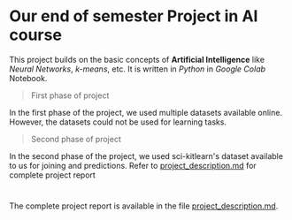 # Our end of semester Project in **AI** course

This project builds on the basic concepts of **Artificial Intelligence** like *Neural Networks*, *k-means*, etc. It is written in *Python* in *Google Colab* Notebook.
> First phase of project

 In the first phase of the project, we used multiple datasets available online. However, the datasets could not be used for learning tasks.

> Second phase of project
> 
 In the second phase of the project, we used sci-kitlearn's dataset available to us for joining and predictions.
Refer to [project_description.md](https://github.com/AmmarAhmedl200961/Medical-Health-Record-Analysis-Prediction/blob/7f312739c5d798b1ad476c76ab0cac8b40e30190/project_description.md) for complete project report

#
The complete project report is available in the file [project_description.md](https://github.com/AmmarAhmedl200961/Medical-Health-Record-Analysis-Prediction/blob/7f312739c5d798b1ad476c76ab0cac8b40e30190/project_description.md).
